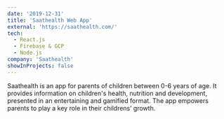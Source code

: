 ```yaml
---
date: '2019-12-31'
title: 'Saathealth Web App'
external: 'https://saathealth.com/'
tech:
  - React.js
  - Firebase & GCP
  - Node.js
company: 'Saathealth'
showInProjects: false
---
```


Saathealth is an app for parents of children between 0-6 years of age. It provides information on children's health, nutrition and development, presented in an entertaining and gamified format. The app empowers parents to play a key role in their childrens’ growth.
